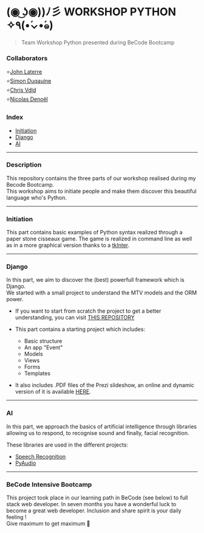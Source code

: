 #  (◉ ͜ʖ◉))ﾉ彡 WORKSHOP  PYTHON ✧٩(•́⌄•́๑)
>   Team Workshop Python presented during BeCode Bootcamp


### Collaborators

:star:[John Laterre](https://github.com/epictete)   
:star:[Simon Duqauine](https://github.com/simonduquaine)  
:star:[Chris Vdld](https://github.com/ch-vdld-dev)  
:star:[Nicolas Denoël](https://github.com/nicode-io/) 


###  Index

-   [Initiation](#initiation)
-   [Django](#django)
-   [AI](#ai)

---

### Description

This repository contains the three parts of our workshop realised during my Becode Bootcamp.  
This workshop aims to initiate people and make them discover this beautiful language who's Python.

---

### Initiation

This part contains basic examples of Python syntax realized through a paper stone cisseaux game.
The game is realized in command line as well as in a more graphical version thanks to a [tkInter](https://wiki.python.org/moin/TkInter).

---

### Django

In this part, we aim to discover the (best) powerfull framework which is Django.   
We started with a small project to understand the MTV models and the ORM power. 

* If you want to start from scratch the project to get a better understanding,
you can visit [THIS REPOSITORY](https://github.com/nicode-io/Workshop_Python_Django/blob/master/README.md)

* This part contains a starting project which includes:
  *   Basic structure 
  *   An app "Event" 
  *   Models 
  *   Views
  *   Forms
  *   Templates

* It also includes .PDF files of the Prezi slideshow, an online and dynamic version of it is available [HERE](https://prezi.com/view/7GGLxCYaLUDdi1pdfKwK). 

---

### AI

In this part, we approach the basics of artificial intelligence through libraries allowing us to respond, to recognise sound and finally, facial recognition.

These libraries are used in the different projects:
* [Speech Recognition](https://www.codinground.com/speech-recognition/)
* [PyAudio](https://pypi.org/project/PyAudio/)




---

### **BeCode** Intensive Bootcamp     
This project took place in our learning path in BeCode (see below) to full stack web developer.
In seven months you have a wonderful luck to become a great web developer. Inclusion and share spirit is your daily feeling !  
Give maximum to get maximum :rocket:







